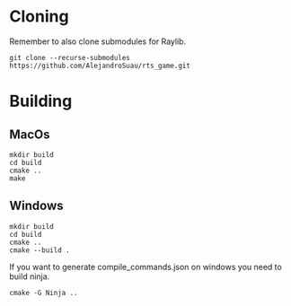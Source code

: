 # Cloning

Remember to also clone submodules for Raylib.

```
git clone --recurse-submodules https://github.com/AlejandroSuau/rts_game.git
```

# Building

## MacOs
```
mkdir build
cd build
cmake ..
make
```

## Windows
```
mkdir build
cd build
cmake ..
cmake --build .
```
If you want to generate compile_commands.json on windows you need to  build
ninja.

```
cmake -G Ninja ..
```

